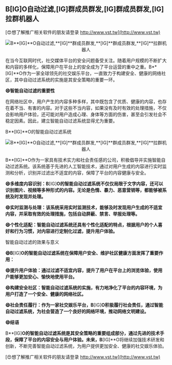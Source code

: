 ## **B**[IG]**O自动过滤,**[IG]**群成员群发,**[IG]**群成员群发,**[IG]**拉群机器人**

[😍想了解推广相关软件的朋友请登录 http://www.vst.tw](http://www.vst.tw)

 <center><img src="https://vst.tw/MP4/tuiguang/png/6.png" alt="B**[IG]**O自动过滤,**[IG]**群成员群发,**[IG]**群成员群发,**[IG]**拉群机器人"></center>

在当今互联网时代，社交媒体平台的安全问题备受关注。随着用户规模的不断扩大和内容的多样化，保障用户在平台上的安全成为了平台运营的重中之重。B**[IG]**O作为一家全球领先的社交娱乐平台，一直致力于构建安全、健康的网络社区，其中自动过滤系统的实施是其安全策略的重要一环。

**😄智能自动过滤的重要性**

在网络社区中，用户产生的内容多种多样，其中既包含了优质、健康的内容，也存在着不当、有害的内容。对于这些不当内容，如果没有及时有效的处理措施，不仅会影响用户体验，还可能对用户造成心理、身体等方面的伤害，甚至会引发社会不稳定因素。因此，建立智能自动过滤系统显得尤为重要。

B**[IG]**O的智能自动过滤系统

 <center><img src="https://vst.tw/MP4/tuiguang/png/3.png" alt="B**[IG]**O自动过滤,**[IG]**群成员群发,**[IG]**群成员群发,**[IG]**拉群机器人"></center>

B**[IG]**O作为一家具有技术实力和社会责任感的公司，积极倡导并实施智能自动过滤系统。该系统基于先进的人工智能技术，通过对用户生成的内容进行实时监测和分析，识别并过滤出不适宜的内容，保障了平台的内容健康与安全。

**😄多维度内容识别：B**[IG]**O的智能自动过滤系统不仅仅局限于文字内容，还可以识别图片、视频等多种形式的内容。无论是色情、暴力、恶意营销等，都能够被系统及时发现并处理。**

**😄实时监测与处理：该系统采用实时监测技术，能够及时发现用户生成的不适宜内容，并采取有效的处理措施，包括自动屏蔽、禁言、举报处理等。**

**😄个性化适配：智能自动过滤系统还具有个性化适配的特点，根据用户的个人喜好和行为习惯，对内容进行定制化过滤，提升用户体验。**

智能自动过滤的效果与意义

**😄B**[IG]**O的智能自动过滤系统在保障用户安全、维护社区健康方面发挥了重要作用：**

**😄提升用户体验：通过过滤不适宜内容，提升了用户在平台上的浏览体验，使用户能够更加安心、愉快地使用平台。**

**😄构建安全社区：智能自动过滤系统的实施，有力地净化了平台的内容环境，为用户打造了一个安全、健康的网络社区。**

**😄社会责任履行：作为一家社交娱乐平台，B**[IG]**O积极履行社会责任，通过智能自动过滤系统，为社会营造了一个良好的网络环境，推动网络文明建设。**

**😄结语**

B**[IG]**O的智能自动过滤系统是其安全策略的重要组成部分，通过先进的技术手段，保障了平台的内容安全与用户体验。未来，B**[IG]**O将继续加强技术研发和创新，不断完善智能自动过滤系统，为用户提供更加安全、健康的社交娱乐体验。

[😍想了解推广相关软件的朋友请登录 http://www.vst.tw](http://www.vst.tw)



